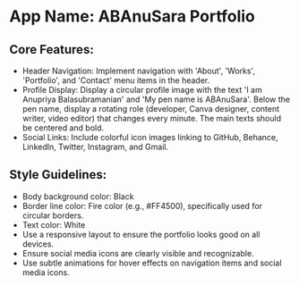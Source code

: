 # **App Name**: ABAnuSara Portfolio

## Core Features:

- Header Navigation: Implement navigation with 'About', 'Works', 'Portfolio', and 'Contact' menu items in the header.
- Profile Display: Display a circular profile image with the text 'I am Anupriya Balasubramanian' and 'My pen name is ABAnuSara'. Below the pen name, display a rotating role (developer, Canva designer, content writer, video editor) that changes every minute. The main texts should be centered and bold.
- Social Links: Include colorful icon images linking to GitHub, Behance, LinkedIn, Twitter, Instagram, and Gmail.

## Style Guidelines:

- Body background color: Black
- Border line color: Fire color (e.g., #FF4500), specifically used for circular borders.
- Text color: White
- Use a responsive layout to ensure the portfolio looks good on all devices.
- Ensure social media icons are clearly visible and recognizable.
- Use subtle animations for hover effects on navigation items and social media icons.